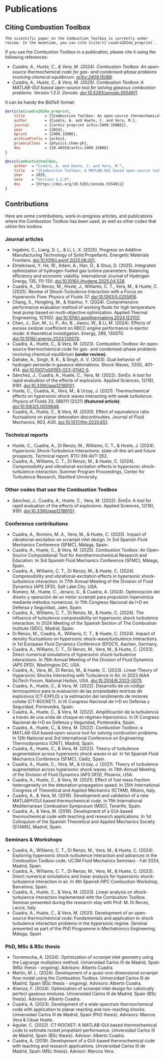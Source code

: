 # Publications

## Citing Combustion Toolbox

```{note}
The scientific paper on the Combustion Toolbox is currently under review. In the meantime, you can cite {cite:t}`cuadra2024a_preprint`.
```

If you use the Combustion Toolbox in a publication, please cite it using the following references:

* *Cuadra, A., Huete, C., & Vera, M. (2024). Combustion Toolbox: An open-source thermochemical code for gas- and condensed-phase problems involving chemical equilibrium. [arXiv:2409.15086](https://doi.org/10.48550/arXiv.2409.15086).*
* *Cuadra, A., Huete, C., & Vera, M. (2025). Combustion Toolbox: A MATLAB-GUI based open-source tool for solving gaseous combustion problems. Version 1.2.0. Zenodo. [doi:10.5281/zenodo.5554911](https://doi.org/10.5281/zenodo.5554911).*

It can be handy the BibTeX format:

```bibtex
@article{cuadra2024a_preprint,
    title         = {{Combustion Toolbox: An open-source thermochemical code for gas- and condensed-phase problems involving chemical equilibrium}},
    author        = {Cuadra, A. and Huete, C. and Vera, M.},
    journal       = {{arXiv preprint arXiv:2409.15086}},
    year          = {2024},
    eprint        = {2409.15086},
    archivePrefix = {arXiv},
    primaryClass  = {physics.chem-ph},
    doi           = {10.48550/arXiv.2409.15086}
}

@misc{combustiontoolbox,
    author  = "Cuadra, A. and Huete, C. and Vera, M.",
    title   = "{Combustion Toolbox: A MATLAB-GUI based open-source tool for solving gaseous combustion problems}",
    year    = 2025,
    note    = "Version 1.2.0",
    doi     = {https://doi.org/10.5281/zenodo.5554911}
}
```


## Contributions

Here are some contributions, work-in-progress articles, and publications where the Combustion Toolbox has been used, as well as other codes that utilize this toolbox.

### Journal articles

* Ingabire, C., Liang, D. L., & Li, L. X. (2025). Progress on Additive Manufacturing Technology of Solid Propellants. Energetic Materials Frontiers. [doi:10.1016/j.enmf.2025.06.001](https://doi.org/10.1016/j.enmf.2025.06.001).
* Elmeknassi, Y. He, W., Adam, A., Han, D., & Shuo, D. (2025). Integrated optimization of hydrogen-fueled gas turbine parameters: Balancing efficiency and economic viability. International Journal of Hydrogen Energy, 135, 111-120. [doi:10.1016/j.ijhydene.2025.04.528](https://doi.org/10.1016/j.ijhydene.2025.04.528).
* Cuadra, A., Di Renzo, M., Hoste, J., Williams, C. T., Vera, M., & Huete, C. (2025). Review of Shock-Turbulence Interaction with a Focus on Hypersonic Flow. Physics of Fluids 37. [doi:10.1063/5.0255816](https://doi.org/10.1063/5.0255816).
* Chang, X., Hongting, M., & Xiaohui, Y. (2024). Comprehensive performance evaluation method of working fluids for high temperature heat pump based on multi-objective optimization. Applied Thermal Engineering, 123102. [doi:10.1016/j.applthermaleng.2024.123102](https://doi.org/10.1016/j.applthermaleng.2024.123102).
* Chen, J., Sun, M., Li, P., An, B., Jiaoru, W., & Li, M. (2024). Effects of excess oxidizer coefficient on RBCC engine performance in ejector mode: A theoretical investigation. Energy, 289, 130070. [doi:10.1016/j.energy.2023.130070](https://doi.org/10.1016/j.energy.2023.130070).
* Cuadra, A., Huete, C., & Vera, M. (2023). Combustion Toolbox: An open-source thermochemical code for gas- and condensed-phase problems involving chemical equilibrium **(under review)**.
* Dahake, A., Singh, R. K., & Singh, A. V. (2023). Dual behavior of hydrogen peroxide in gaseous detonations. Shock Waves, 33(5), 401-414. [doi:10.1007/s00193-023-01142-5](https://doi.org/10.1007/s00193-023-01142-5).
* Sánchez, J., Cuadra, A., Huete, C., Vera, M. (2022). SimEx: A tool for rapid evaluation of the effects of explosions. Applied Sciences, 12(18), 9191. [doi:10.3390/app12189101](https://doi.org/10.3390/app12189101).<a href="_static/files/simex2022.pdf" class="pdf" target="_blank"></a>
* Huete, C., Cuadra, A., Vera, M., & Urzay, J. (2021). Thermochemical effects on hypersonic shock waves interacting with weak turbulence. Physics of Fluids 33, 086111 (2021) **(featured article)**. [doi:10.1063/5.0059948](https://doi.org/10.1063/5.0059948). <a href="https://www.researchgate.net/publication/354024089_Thermochemical_effects_on_hypersonic_shock_waves_interacting_with_weak_turbulence" class="pdf" target="_blank"></a>
* Cuadra, A., Huete, C., & Vera, M. (2020). Effect of equivalence ratio fluctuations on planar detonation discontinuities. Journal of Fluid Mechanics, 903, A30. [doi:10.1017/jfm.2020.651](https://doi.org/10.1017/jfm.2020.651). <a href="https://www.researchgate.net/publication/343384770_Effect_of_equivalence_ratio_fluctuations_on_planar_detonation_discontinuities" class="pdf" target="_blank"></a>

### Technical reports
* Huete, C., Cuadra, A., Di Renzo, M., Williams, C. T., & Hoste, J. (2024). Hypersonic Shock-Turbulence Interactions: state-of-the-art and future prospects. Technical report. RTO-EN-AVT-352.
* Cuadra, A., Williams, C. T., Di Renzo, M., & Huete, C. (2024). Compressibility and vibrational-excitation effects in hypersonic shock-turbulence interaction. Summer Program Proceedings, Center for Turbulence Research, Stanford University.<a href="_static/files/cuadra2024b.pdf" class="pdf" target="_blank"></a>

### Other codes that use the Combustion Toolbox

* Sánchez, J., Cuadra, A., Huete, C., Vera, M. (2022). SimEx: A tool for rapid evaluation of the effects of explosions. Applied Sciences, 12(18), 9191. [doi:10.3390/app12189101](https://doi.org/10.3390/app12189101).<a href="_static/files/simex2022.pdf" class="pdf" target="_blank"></a>

### Conference contributions

* Cuadra, A., Romero, M. A., Vera, M., & Huete, C. (2025). Impact of vibrational-excitation on scramjet inlet design. In 3rd Spanish Fluid Mechanics Conference (SFMC), Málaga, Spain.
* Cuadra, A., Huete, C., & Vera, M. (2025). Combustion Toolbox: An Open-Source Computational Tool for Aerothermochemical Research and Education. In 3rd Spanish Fluid Mechanics Conference (SFMC), Málaga, Spain.
* Cuadra, A., Williams, C. T., Di Renzo, M., & Huete, C. (2024). Compressibility and vibrational-excitation effects in hypersonic shock-turbulence interaction. In 77th Annual Meeting of the Division of Fluid Dynamics (APS DFD), Salt Lake City, USA.
* Romero, M., Huete, C., Jenaro, G., & Cuadra, A. (2024). Optimización del diseńo y operación de un motor scramjet para propulsión hipersónica mediante métodos numéricos. In 11th Congreso Nacional de I+D en Defensa y Seguridad, Jaén, Spain.
* Cuadra, A., Williams, C. T., Di Renzo, M., & Huete, C. (2024). The influence of turbulence compressibility on hypersonic shock turbulence interaction. In 2024 Meeting of the Spanish Section of The Combustion Institute (SEIC), Madrid, Spain.
* Di Renzo, M., Cuadra, A., Williams, C. T., & Huete, C. (2024). Impact of density fluctuations on hypersonic shock-wave/turbulence interactions. In 1st European Fluid Dynamics Conference (EFDC1), Aachen, Germany.
* Cuadra, A., Williams, C. T., Di Renzo, M., Vera, M., & Huete, C. (2023). Direct numerical simulations of hypersonic shock-turbulence interactions. In 76th Annual Meeting of the Division of Fluid Dynamics (APS DFD), Washington DC, USA.
* Cuadra, A., Vera, M., Di Renzo, M., & Huete, C. (2023). Linear Theory of Hypersonic Shocks Interacting with Turbulence in Air. In 2023 AIAA SciTech Forum,  National Harbor, USA. [doi:10.2514/6.2023-0075](https://doi.org/10.2514/6.2023-0075). <a href="https://www.researchgate.net/publication/367318599_Linear_Theory_of_Hypersonic_Shocks_Interacting_with_Turbulence_in_Air" class="pdf" target="_blank"></a>
* Cuadra, A., Huete, C., & Vera, M. (2022). Desarrollo de un código termoquímico para la evaluación de las propiedades teóricas de explosivos (CT-EXPLO) y la estimación del rendimiento de motores cohete (CT-ROCKET). In IX Congreso Nacional de I+D en Defensa y Seguridad, Pontevedra, Spain.<a href="https://www.researchgate.net/publication/363186314_Desarrollo_de_un_codigo_termoquimico_para_la_evaluacion_de_las_propiedades_teoricas_de_explosivos_CT-EXPLO_y_la_estimacion_del_rendimiento_de_motores_cohete_CT-ROCKET" class="pdf" target="_blank"></a>
* Cuadra, A., Huete, C., & Vera, M. (2022). Amplificación de la turbulencia a través de una onda de choque en régimen hipersónico. In IX Congreso Nacional de I+D en Defensa y Seguridad, Pontevedra, Spain.<a href="https://www.researchgate.net/publication/363173724_Amplificacion_de_la_turbulencia_a_traves_de_una_onda_de_choque_en_regimen_hipersonico" class="pdf" target="_blank"></a>
* Cuadra, A., Huete, C., & Vera, M. (2022). Combustion Toolbox: a MATLAB-GUI based open-source tool for solving combustion problems. In 12th National and 3rd International Conference on Engineering Thermodynamics (CNIT), Madrid, Spain.
* Cuadra, A., Huete, C., & Vera, M. (2022). Theory of turbulence augmentation across hypersonic shock waves in air. In 1st Spanish Fluid Mechanics Conference (SFMC), Cádiz, Spain.
* Cuadra, A., Huete, C., Vera, M., & Urzay, J. (2021). Theory of turbulence augmentation across hypersonic shock waves. In 74th Annual Meeting of the Division of Fluid Dynamics (APS DFD), Phoenix, USA.
* Cuadra, A., Huete, C., & Vera, M. (2021). Effect of fuel mass fraction heterogeneity on the detonation propagation speed. In 25th International Congress of Theoretical and Applied Mechanics (ICTAM), Milano, Italy.
* Cuadra, A., & Vera, M. (2019). Development and validation of a new MATLAB®/GUI based thermochemical code. In 11th International Mediterranean Combustion Symposium (MSC), Tenerife, Spain.
* Cuadra, A., & Vera, M. (2019). Development of a GUI-based thermochemical code with teaching and research applications. In 1st Colloquium of the Spanish Theoretical and Applied Mechanics Society (STAMS), Madrid, Spain.

### Seminars & Workshops

* Cuadra, A., Williams, C. T., Di Renzo, M., Vera, M., & Huete, C. (2024). Exploring hypersonic shock-turbulence interaction and advances in the Combustion Toolbox code. UC3M Fluid Mechanics Seminars - Fall 2024, Madrid, Spain.
* Cuadra, A., Williams, C. T., Di Renzo, M., Vera, M., & Huete, C. (2023). Direct numerical simulations and linear analysis for hypersonic shock-turbulence interaction in air. In 4th Spanish HPC Combustion Workshop, Barcelona, Spain.
* Cuadra, A., Huete, C., & Vera, M. (2023). Linear analysis on shock-turbulence interaction implemented with the Combustion Toolbox. Seminar presented during the research-stay with Prof. M. Di Renzo, Lecce, Italy
* Cuadra, A., Huete, C., & Vera, M. (2021). Development of an open-source thermochemical code: Fundamentals and application to shock turbulence interaction problems in the hypersonic regime. Seminar presented as part of the PhD Programme in Mechatronics Engineering, Málaga, Spain

### PhD, MSc & BSc thesis

* Torremocha, A. (2024). Optimization of scramjet inlet geometry using the Lagrange multipliers method. Universidad Carlos III de Madrid, Spain (MSc thesis - ongoing). Advisors: Alberto Cuadra.
* Martín, M. L. (2024). Development of a quasi-one-dimensional scramjet flow model using the Combustion Toolbox. Universidad Carlos III de Madrid, Spain (BSc thesis - ongoing). Advisors: Alberto Cuadra.
* Atienza, F. (2024). Optimization of scramjet inlet design for calorically perfect gaseous mixtures. Universidad Carlos III de Madrid, Spain (BSc thesis). Advisors: Alberto Cuadra.
* Cuadra, A. (2023). Development of a wide-spectrum thermochemical code with application to planar reacting and non-reacting shocks. Universidad Carlos III de Madrid, Spain (PhD thesis). Advisors: Marcos Vera & César Huete.<a href="_static/files/cuadra2023_phd_thesis.pdf" class="pdf" target="_blank"></a>
* Aguilar, C. (2022). CT-ROCKET: A MATLAB-GUI based thermochemical code to estimate rocket propellant performance. Universidad Carlos III de Madrid, Spain (BSc thesis). Advisor: Alberto Cuadra.
* Cuadra, A. (2019). Development of a GUI-based thermochemical code with teaching and research applications. Universidad Carlos III de Madrid, Spain (MSc thesis). Advisor: Marcos Vera.<a href="_static/files/cuadra2019_msc_thesis.pdf" class="pdf" target="_blank"></a>
